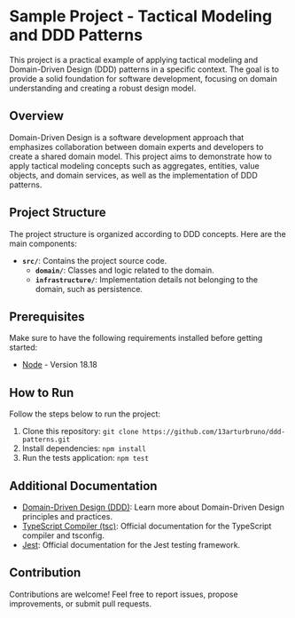 # Sample Project - Tactical Modeling and DDD Patterns

This project is a practical example of applying tactical modeling and Domain-Driven Design (DDD) patterns in a specific context. The goal is to provide a solid foundation for software development, focusing on domain understanding and creating a robust design model.

## Overview

Domain-Driven Design is a software development approach that emphasizes collaboration between domain experts and developers to create a shared domain model. This project aims to demonstrate how to apply tactical modeling concepts such as aggregates, entities, value objects, and domain services, as well as the implementation of DDD patterns.

## Project Structure

The project structure is organized according to DDD concepts. Here are the main components:

- **`src/`**: Contains the project source code.
  - **`domain/`**: Classes and logic related to the domain.
  - **`infrastructure/`**: Implementation details not belonging to the domain, such as persistence.

## Prerequisites

Make sure to have the following requirements installed before getting started:

- [Node](https://nodejs.org/download/release/v18.18.0/) - Version 18.18

## How to Run

Follow the steps below to run the project:

1. Clone this repository: `git clone https://github.com/13arturbruno/ddd-patterns.git`
3. Install dependencies: `npm install`
4. Run the tests application: `npm test`

## Additional Documentation

- [Domain-Driven Design (DDD)](https://domainlanguage.com/ddd/): Learn more about Domain-Driven Design principles and practices.
- [TypeScript Compiler (tsc)](https://www.typescriptlang.org/tsconfig): Official documentation for the TypeScript compiler and tsconfig.
- [Jest](https://jestjs.io/docs/en/getting-started): Official documentation for the Jest testing framework.

## Contribution

Contributions are welcome! Feel free to report issues, propose improvements, or submit pull requests.

